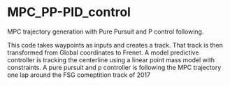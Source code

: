 # MPC_PP-PID_control
MPC trajectory generation with Pure Pursuit and P control following.

This code takes waypoints as inputs and creates a track.
That track is then transformed from Global coordinates to Frenet.
A model predictive controller is tracking the centerline using a linear point mass model with constraints.
A pure pursuit and p controller is following the MPC trajectory one lap around the FSG comeptition track of 2017
